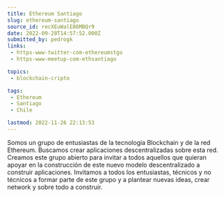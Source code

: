 ```yaml
---
title: Ethereum Santiago
slug: ethereum-santiago
source_id: recXEuWalE86MBQr9
date: 2022-09-28T14:57:52.000Z
submitted_by: pedrogk
links: 
 - https-www-twitter-com-ethereumstgo
 - https-www-meetup-com-ethsantiago

topics: 
 - blockchain-cripto

tags: 
 - Ethereum
 - Santiago
 - Chile

lastmod: 2022-11-26 22:13:53
---
```


Somos un grupo de entusiastas de la tecnología Blockchain y de la red Ethereum. Buscamos crear aplicaciones descentralizadas sobre esta red. Creamos este grupo abierto para invitar a todos aquellos que quieran apoyar en la construcción de este nuevo modelo descentralizado a construir aplicaciones. Invitamos a todos los entusiastas, técnicos y no técnicos a formar parte de este grupo y a plantear nuevas ideas, crear network y sobre todo a construir.
